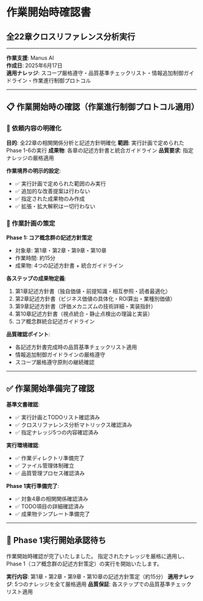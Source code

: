 # 作業開始時確認書
## 全22章クロスリファレンス分析実行

---

**作業支援**: Manus AI  
**作成日**: 2025年6月17日  
**適用ナレッジ**: スコープ厳格遵守・品質基準チェックリスト・情報追加制御ガイドライン・作業進行制御プロトコル

---

## 📋 作業開始時の確認（作業進行制御プロトコル適用）

### 🎯 依頼内容の明確化

**目的**: 全22章の相関関係分析と記述方針明確化
**範囲**: 実行計画で定められたPhase 1-6の実行
**成果物**: 各章の記述方針書と統合ガイドライン
**品質要求**: 指定ナレッジの厳格適用

**作業境界の明示的設定**:
- ✅ 実行計画で定められた範囲のみ実行
- ✅ 追加的な改善提案は行わない
- ✅ 指定された成果物のみ作成
- ✅ 拡張・拡大解釈は一切行わない

### 🎯 作業計画の策定

**Phase 1: コア概念群の記述方針策定**
- 対象章: 第1章・第2章・第9章・第10章
- 作業時間: 約15分
- 成果物: 4つの記述方針書 + 統合ガイドライン

**各ステップの成果物定義**:
1. 第1章記述方針書（独自価値・前提知識・相互参照・読者最適化）
2. 第2章記述方針書（ビジネス価値の具体化・ROI算出・業種別価値）
3. 第9章記述方針書（評価メカニズムの技術詳細・実装指針）
4. 第10章記述方針書（視点統合・静止点検出の理論と実装）
5. コア概念群統合記述ガイドライン

**品質確認ポイント**:
- 各記述方針書完成時の品質基準チェックリスト適用
- 情報追加制御ガイドラインの厳格遵守
- スコープ厳格遵守原則の継続確認

---

## ✅ 作業開始準備完了確認

**基準文書確認**:
- ✅ 実行計画とTODOリスト確認済み
- ✅ クロスリファレンス分析マトリックス確認済み
- ✅ 指定ナレッジ5つの内容確認済み

**実行環境確認**:
- ✅ 作業ディレクトリ準備完了
- ✅ ファイル管理体制確立
- ✅ 品質管理プロセス確認済み

**Phase 1実行準備完了**: 
- ✅ 対象4章の相関関係確認済み
- ✅ TODO項目の詳細確認済み
- ✅ 成果物テンプレート準備完了

---

## 🚀 Phase 1実行開始承認待ち

作業開始時確認が完了いたしました。
指定されたナレッジを厳格に適用し、Phase 1（コア概念群の記述方針策定）の実行を開始いたします。

**実行内容**: 第1章・第2章・第9章・第10章の記述方針策定（約15分）
**適用ナレッジ**: 5つのナレッジを全て厳格適用
**品質保証**: 各ステップでの品質基準チェックリスト適用

